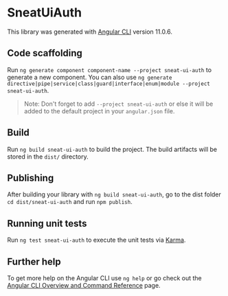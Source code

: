 # SneatUiAuth

This library was generated with [Angular CLI](https://github.com/angular/angular-cli) version 11.0.6.

## Code scaffolding

Run `ng generate component component-name --project sneat-ui-auth` to generate a new component. You can also use `ng generate directive|pipe|service|class|guard|interface|enum|module --project sneat-ui-auth`.
> Note: Don't forget to add `--project sneat-ui-auth` or else it will be added to the default project in your `angular.json` file. 

## Build

Run `ng build sneat-ui-auth` to build the project. The build artifacts will be stored in the `dist/` directory.

## Publishing

After building your library with `ng build sneat-ui-auth`, go to the dist folder `cd dist/sneat-ui-auth` and run `npm publish`.

## Running unit tests

Run `ng test sneat-ui-auth` to execute the unit tests via [Karma](https://karma-runner.github.io).

## Further help

To get more help on the Angular CLI use `ng help` or go check out the [Angular CLI Overview and Command Reference](https://angular.io/cli) page.
